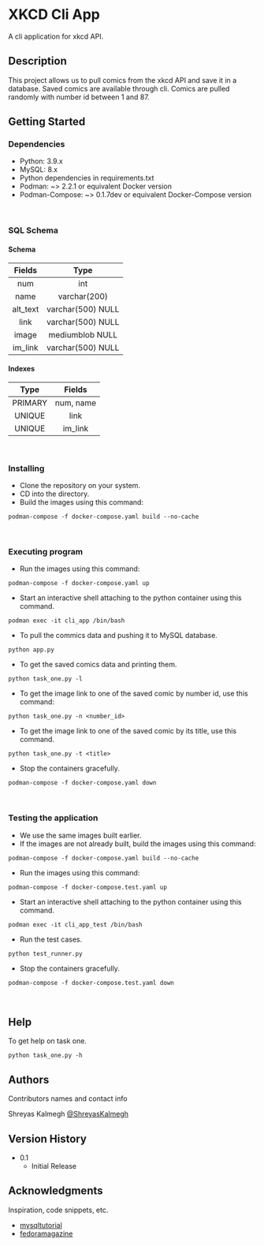 # XKCD Cli App

A cli application for xkcd API.

## Description

This project allows us to pull comics from the xkcd API and save it in a database. Saved comics are available through cli. Comics are pulled randomly with number id between 1 and 87.

## Getting Started

### Dependencies

* Python: 3.9.x
* MySQL: 8.x
* Python dependencies in requirements.txt
* Podman: ~> 2.2.1 or equivalent Docker version
* Podman-Compose: ~> 0.1.7dev or equivalent  Docker-Compose version

<br />

### SQL Schema
#### Schema
| Fields | Type | 
| :---: | :---: | 
| num | int | 
| name | varchar(200) | 
| alt_text | varchar(500) NULL| 
| link | varchar(500) NULL| 
| image | mediumblob NULL|
| im_link | varchar(500) NULL|

#### Indexes
| Type | Fields | 
| :---: | :---: | 
| PRIMARY | num, name | 
| UNIQUE | link | 
| UNIQUE | im_link| 

<br />

### Installing

* Clone the repository on your system.
* CD into the directory.
* Build the images using this command:
```
podman-compose -f docker-compose.yaml build --no-cache
```
<br />


### Executing program

* Run the images using this command:
```
podman-compose -f docker-compose.yaml up
```
* Start an interactive shell attaching to the python container using this command.
```
podman exec -it cli_app /bin/bash
```
* To pull the commics data and pushing it to MySQL database.
```
python app.py
```
* To get the saved comics data and printing them.
```
python task_one.py -l
``` 
* To get the image link to one of the saved comic by number id, use this command:
```
python task_one.py -n <number_id>
```
* To get the image link to one of the saved comic
by its title, use this command.
```
python task_one.py -t <title>
```
* Stop the containers gracefully.
```
podman-compose -f docker-compose.yaml down
```

<br />

### Testing the application
* We use the same images built earlier.
* If the images are not already built, build the images using this command:
```
podman-compose -f docker-compose.yaml build --no-cache
```
* Run the images using this command:
```
podman-compose -f docker-compose.test.yaml up
```
* Start an interactive shell attaching to the python container using this command.
```
podman exec -it cli_app_test /bin/bash
```
* Run the test cases.
```
python test_runner.py
```
* Stop the containers gracefully.
```
podman-compose -f docker-compose.test.yaml down
```

<br />

## Help

To get help on task one.
```
python task_one.py -h
```

## Authors

Contributors names and contact info

Shreyas Kalmegh
[@ShreyasKalmegh](shreyas.kalmegh@gmail.com)

## Version History

* 0.1
    * Initial Release



## Acknowledgments

Inspiration, code snippets, etc.
* [mysqltutorial](https://www.mysqltutorial.org/)
* [fedoramagazine](https://fedoramagazine.org/manage-containers-with-podman-compose/)